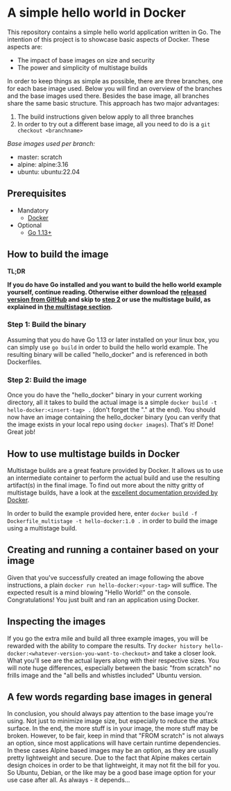 # A simple hello world in Docker
This repository contains a simple hello world application written in Go. The intention of this project is to showcase 
basic aspects of Docker. These aspects are:

- The impact of base images on size and security
- The power and simplicity of multistage builds

In order to keep things as simple as possible, there are three branches, one for each base image used. Below you will find
an overview of the branches and the base images used there. Besides the base image, all branches share the same basic
structure. This approach has two major advantages:
 
1. The build instructions given below apply to all three branches
2. In order to try out a different base image, all you need to do is a `git checkout <branchname>`

_Base images used per branch:_
* master: scratch
* alpine: alpine:3.16
* ubuntu: ubuntu:22.04

## Prerequisites
- Mandatory
    - [Docker](https://docs.docker.com/v17.12/install/)
- Optional
    - [Go 1.13+](https://go.dev/)


## How to build the image
**TL;DR**

__If you do have Go installed and you want to build the hello world example yourself, continue reading. Otherwise either 
download the [released version from GitHub](https://github.com/bendahl/Hello-Docker-Go/releases/download/v2.0/hello_docker)
and skip to [step 2](#step-2-build-the-image) or use the multistage build, as explained in 
[the multistage section](#how-to-use-multistage-builds-in-docker).__

### Step 1: Build the binary
Assuming that you do have Go 1.13 or later installed on your linux box, you can simply use `go build` in order to build
the hello world example. The resulting binary will be called "hello_docker" and is referenced in both Dockerfiles. 

### Step 2: Build the image
Once you do have the "hello_docker" binary in your current working directory, all it takes to build the actual image 
is a simple `docker build -t hello-docker:<insert-tag> .` (don't forget the "." at the end). You should now have an 
image containing the hello_docker binary (you can verify that the image exists in your local repo using `docker images`). 
That's it! Done! Great job! 

## How to use multistage builds in Docker
Multistage builds are a great feature provided by Docker. It allows us to use an intermediate container to perform the
actual build and use the resulting artifact(s) in the final image. To find out more about the nitty gritty of multistage
builds, have a look at the [excellent documentation provided by Docker](https://docs.docker.com/develop/develop-images/multistage-build/).

In order to build the example provided here, enter `docker build -f Dockerfile_multistage -t hello-docker:1.0 .` in order
to build the image using a multistage build.


## Creating and running a container based on your image
Given that you've successfully created an image following the above instructions, a plain `docker run hello-docker:<your-tag>` 
will suffice. The expected result is a mind blowing "Hello World!" on the console. Congratulations! You just built and ran
an application using Docker.

## Inspecting the images
If you go the extra mile and build all three example images, you will be rewarded with the ability to compare the results.
Try `docker history hello-docker:<whatever-version-you-want-to-checkout>` and take a closer look. What you'll see are the
actual layers along with their respective sizes. You will note huge differences, especially between the basic "from scratch"
no frills image and the "all bells and whistles included" Ubuntu version. 

## A few words regarding base images in general
In conclusion, you should always pay attention to the base image you're using. Not just to minimize image size, but especially
to reduce the attack surface. In the end, the more stuff is in your image, the more stuff may be broken. However, to be fair,
keep in mind that "FROM scratch" is not always an option, since most applications will have certain runtime dependencies. 
In these cases Alpine based images may be an option, as they are usually pretty lightweight and secure. Due to the fact that 
Alpine makes certain design choices in order to be that lightweight, it may not fit the bill for you. So Ubuntu, 
Debian, or the like may be a good base image option for your use case after all. As always - it depends...
